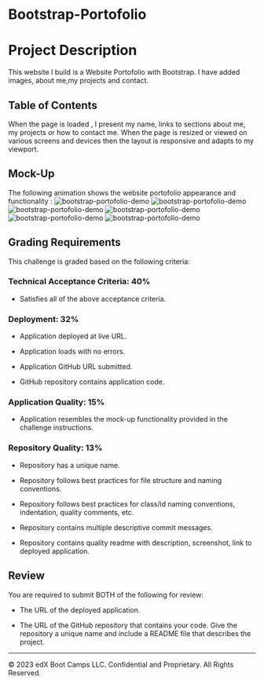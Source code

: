 # Bootstrap-Portofolio
# Project Description
This website I build is a Website Portofolio with Bootstrap. I have added images, about me,my projects and contact.

## Table of Contents
When the page is loaded , I present my name, links to sections about me, my projects or how to contact me.
When the page is resized or viewed on various screens and devices then the layout is responsive and adapts to my viewport.
## Mock-Up 
The following animation shows the website portofolio appearance and functionality : 
![bootstrap-portofolio-demo](./assets/images/daaa.png)
![bootstrap-portofolio-demo](./assets/images/das.png)
![bootstrap-portofolio-demo](./assets/images/dsada.jpeg)
![bootstrap-portofolio-demo](./assets/images/Radu-Oros%20(2)dsz%20(2)%20(2)-1.jpg)
![bootstrap-portofolio-demo](./assets/images/Radu-Oros%20(2)dsz%20(2)%20(2)-2.jpg)
![bootstrap-portofolio-demo](./assets/images/Radu-Oros%20(2)dsz%20(2)%20(2)-3.jpg)

## Grading Requirements 
This challenge is graded based on the following criteria:
### Technical Acceptance Criteria: 40%

* Satisfies all of the above acceptance criteria.

### Deployment: 32%

* Application deployed at live URL.

* Application loads with no errors.

* Application GitHub URL submitted.

* GitHub repository contains application code.

### Application Quality: 15%

* Application resembles the mock-up functionality provided in the challenge instructions.

### Repository Quality: 13%

* Repository has a unique name.

* Repository follows best practices for file structure and naming conventions.

* Repository follows best practices for class/id naming conventions, indentation, quality comments, etc.

* Repository contains multiple descriptive commit messages.

* Repository contains quality readme with description, screenshot, link to deployed application.

## Review

You are required to submit BOTH of the following for review:

* The URL of the deployed application.

* The URL of the GitHub repository that contains your code. Give the repository a unique name and include a README file that describes the project.

---
© 2023 edX Boot Camps LLC. Confidential and Proprietary. All Rights Reserved.